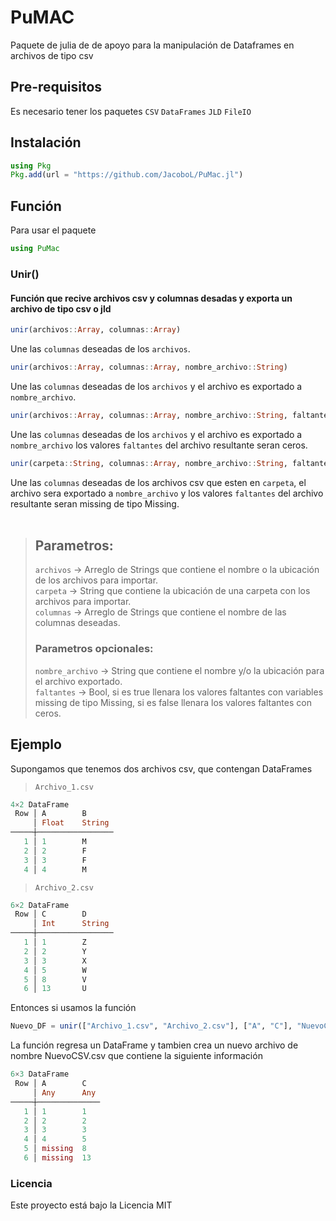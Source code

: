 # PuMAC

Paquete de julia de de apoyo para la manipulación de Dataframes en archivos de tipo csv

## Pre-requisitos 

Es necesario tener los paquetes 
`CSV`
`DataFrames`
`JLD`
`FileIO`

## Instalación 

```julia
using Pkg
Pkg.add(url = "https://github.com/JacoboL/PuMac.jl")
```
## Función

Para usar el paquete
```julia
using PuMac
```
### Unir()

#### Función que recive archivos csv y columnas desadas y exporta un archivo de tipo csv o jld 

```julia
unir(archivos::Array, columnas::Array)
```
Une las `columnas` deseadas de los `archivos`.
<br>
```julia
unir(archivos::Array, columnas::Array, nombre_archivo::String)
```
Une las `columnas` deseadas de los `archivos` y el archivo es exportado a `nombre_archivo`.
<br>
```julia
unir(archivos::Array, columnas::Array, nombre_archivo::String, faltantes::Bool = false)
```
Une las `columnas` deseadas de los `archivos` y el archivo es exportado a `nombre_archivo`
los valores `faltantes` del archivo resultante seran ceros.
<br>
```julia
unir(carpeta::String, columnas::Array, nombre_archivo::String, faltantes::Bool = true)
```
Une las `columnas` deseadas de los archivos csv que esten en `carpeta`, el archivo sera exportado a `nombre_archivo`
y los valores `faltantes` del archivo resultante seran missing de tipo Missing.
<br><br>

>## Parametros:
>`archivos` -> Arreglo de Strings que contiene el nombre o la ubicación de los archivos para importar.<br>
>`carpeta` -> String que contiene la ubicación de una carpeta con los archivos para importar.<br>
>`columnas` -> Arreglo de Strings que contiene el nombre de las columnas deseadas.<br>
>### Parametros opcionales:
>`nombre_archivo` -> String que contiene el nombre y/o la ubicación para el archivo exportado.<br>
>`faltantes` -> Bool, si es true llenara los valores faltantes con variables missing de tipo Missing, si es false llenara los valores faltantes con ceros.<br>

## Ejemplo 
Supongamos que tenemos dos archivos csv, que contengan DataFrames

>`Archivo_1.csv`
```julia
4×2 DataFrame
 Row │ A        B      
     │ Float    String    
─────┼─────────────────
   1 │ 1        M      
   2 │ 2        F      
   3 │ 3        F      
   4 │ 4        M      
```
>`Archivo_2.csv`
```julia   
6×2 DataFrame
 Row │ C        D      
     │ Int      String    
─────┼─────────────────
   1 │ 1        Z      
   2 │ 2        Y      
   3 │ 3        X      
   4 │ 5        W      
   5 │ 8        V
   6 │ 13       U
```

Entonces si usamos la función
```julia
Nuevo_DF = unir(["Archivo_1.csv", "Archivo_2.csv"], ["A", "C"], "NuevoCSV.csv")
```
La función regresa un DataFrame y tambien crea un nuevo archivo de nombre NuevoCSV.csv que contiene la siguiente información 
```julia
6×3 DataFrame
 Row │ A        C   
     │ Any      Any    
─────┼──────────────
   1 │ 1        1
   2 │ 2        2
   3 │ 3        3
   4 │ 4        5
   5 │ missing  8
   6 │ missing  13    
```

### Licencia 

Este proyecto está bajo la Licencia MIT

